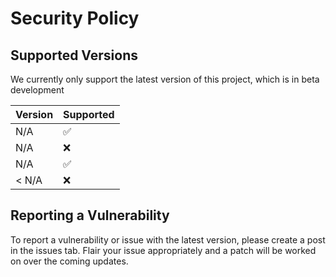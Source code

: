 # Security Policy

## Supported Versions

We currently only support the latest version of this project,
which is in beta development

| Version | Supported          |
| ------- | ------------------ |
| N/A     | :white_check_mark: |
| N/A     | :x:                |
| N/A     | :white_check_mark: |
| < N/A   | :x:                |

## Reporting a Vulnerability

To report a vulnerability or issue with the latest version, please create
a post in the issues tab. Flair your issue appropriately and a patch will be worked on
over the coming updates.
